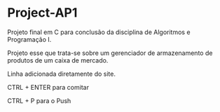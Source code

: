 # Project-AP1
 Projeto final em C para conclusão da disciplina de Algoritmos e Programação I.

 Projeto esse que trata-se sobre um gerenciador de armazenamento de produtos de um caixa de mercado.

 Linha adicionada diretamente do site.
 
 CTRL + ENTER para comitar
 
 CTRL + P para o Push